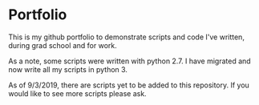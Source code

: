 # Portfolio
This is my github portfolio to demonstrate scripts and code I've written, during grad school and for work.

As a note, some scripts were written with python 2.7.  I have migrated and now write all my scripts in python 3.

As of 9/3/2019, there are scripts yet to be added to this repository.  If you would like to see more scripts please ask.
